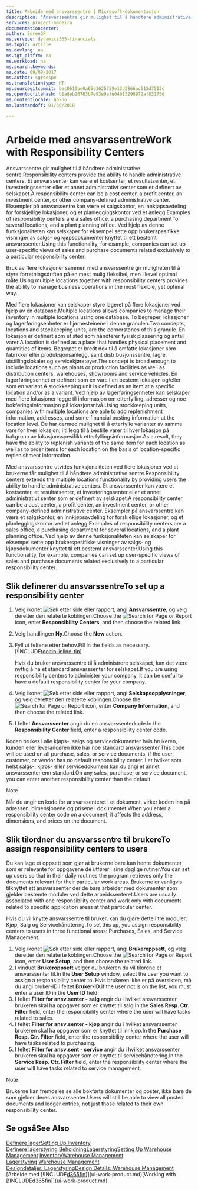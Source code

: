 ```yaml
---
title: Arbeide med ansvarssentre | Microsoft-dokumentasjon
description: "Ansvarssentre gir mulighet til å håndtere administrative sentre. Et ansvarssenter kan være et kostsenter, et resultatsenter, et investeringssenter eller et annet administrativt senter som er definert av selskapet."
services: project-madeira
documentationcenter: 
author: SorenGP
ms.service: dynamics365-financials
ms.topic: article
ms.devlang: na
ms.tgt_pltfrm: na
ms.workload: na
ms.search.keywords: 
ms.date: 09/08/2017
ms.author: sgroespe
ms.translationtype: HT
ms.sourcegitcommit: bec0619be0a65e3625759e13d2866ac615d7513c
ms.openlocfilehash: b1a8eb26783b7e93e9afe04b13298972af83175d
ms.contentlocale: nb-no
ms.lasthandoff: 01/30/2018

---
```

# <a name="work-with-responsibility-centers"></a><span data-ttu-id="27bdc-104">Arbeide med ansvarssentre</span><span class="sxs-lookup"><span data-stu-id="27bdc-104">Work with Responsibility Centers</span></span>
<span data-ttu-id="27bdc-105">Ansvarssentre gir mulighet til å håndtere administrative sentre.</span><span class="sxs-lookup"><span data-stu-id="27bdc-105">Responsibility centers provide the ability to handle administrative centers.</span></span> <span data-ttu-id="27bdc-106">Et ansvarssenter kan være et kostsenter, et resultatsenter, et investeringssenter eller et annet administrativt senter som er definert av selskapet.</span><span class="sxs-lookup"><span data-stu-id="27bdc-106">A responsibility center can be a cost center, a profit center, an investment center, or other company-defined administrative center.</span></span> <span data-ttu-id="27bdc-107">Eksempler på ansvarssentre kan være et salgskontor, en innkjøpsavdeling for forskjellige lokasjoner, og et planleggingskontor ved et anlegg.</span><span class="sxs-lookup"><span data-stu-id="27bdc-107">Examples of responsibility centers are a sales office, a purchasing department for several locations, and a plant planning office.</span></span> <span data-ttu-id="27bdc-108">Ved hjelp av denne funksjonaliteten kan selskaper for eksempel sette opp brukerspesifikke visninger av salgs- og kjøpsdokumenter knyttet til ett bestemt ansvarssenter.</span><span class="sxs-lookup"><span data-stu-id="27bdc-108">Using this functionality, for example, companies can set up user-specific views of sales and purchase documents related exclusively to a particular responsibility center.</span></span>  

<span data-ttu-id="27bdc-109">Bruk av flere lokasjoner sammen med ansvarssentre gir muligheten til å styre forretningsdriften på en mest mulig fleksibel, men likevel optimal måte.</span><span class="sxs-lookup"><span data-stu-id="27bdc-109">Using multiple locations together with responsibility centers provides the ability to manage business operations in the most flexible, yet optimal way.</span></span>

<span data-ttu-id="27bdc-110">Med flere lokasjoner kan selskaper styre lageret på flere lokasjoner ved hjelp av én database.</span><span class="sxs-lookup"><span data-stu-id="27bdc-110">Multiple locations allows companies to manage their inventory in multiple locations using one database.</span></span> <span data-ttu-id="27bdc-111">To begreper, lokasjoner og lagerføringsenheter er hjørnesteinene i denne granulen.</span><span class="sxs-lookup"><span data-stu-id="27bdc-111">Two concepts, locations and stockkeeping units, are the cornerstones of this granule.</span></span> <span data-ttu-id="27bdc-112">En lokasjon er definert som et sted som håndterer fysisk plassering og antall varer.</span><span class="sxs-lookup"><span data-stu-id="27bdc-112">A location is defined as a place that handles physical placement and quantities of items.</span></span> <span data-ttu-id="27bdc-113">Begrepet er bredt nok til å omfatte lokasjoner som fabrikker eller produksjonsanlegg, samt distribusjonssentre, lagre, utstillingslokaler og servicekjøretøyer.</span><span class="sxs-lookup"><span data-stu-id="27bdc-113">The concept is broad enough to include locations such as plants or production facilities as well as distribution centers, warehouses, showrooms and service vehicles.</span></span> <span data-ttu-id="27bdc-114">En lagerføringsenhet er definert som en vare i en bestemt lokasjon og/eller som en variant.</span><span class="sxs-lookup"><span data-stu-id="27bdc-114">A stockkeeping unit is defined as an item at a specific location and/or as a variant.</span></span> <span data-ttu-id="27bdc-115">Ved hjelp av lagerføringsenheter kan selskaper med flere lokasjoner legge til informasjon om etterfylling, adresser og noe bokføringsinformasjon på lokasjonsnivå.</span><span class="sxs-lookup"><span data-stu-id="27bdc-115">Using stockkeeping units, companies with multiple locations are able to add replenishment information, addresses, and some financial posting information at the location level.</span></span> <span data-ttu-id="27bdc-116">De har dermed mulighet til å etterfylle varianter av samme vare for hver lokasjon, i tillegg til å bestille varer til hver lokasjon på bakgrunn av lokasjonsspesifikk etterfyllingsinformasjon.</span><span class="sxs-lookup"><span data-stu-id="27bdc-116">As a result, they have the ability to replenish variants of the same item for each location as well as to order items for each location on the basis of location-specific replenishment information.</span></span>  

<span data-ttu-id="27bdc-117">Med ansvarssentre utvides funksjonaliteten ved flere lokasjoner ved at brukerne får mulighet til å håndtere administrative sentre.</span><span class="sxs-lookup"><span data-stu-id="27bdc-117">Responsibility centers extends the multiple locations functionality by providing users the ability to handle administrative centers.</span></span> <span data-ttu-id="27bdc-118">Et ansvarssenter kan være et kostsenter, et resultatsenter, et investeringssenter eller et annet administrativt senter som er definert av selskapet.</span><span class="sxs-lookup"><span data-stu-id="27bdc-118">A responsibility center can be a cost center, a profit center, an investment center, or other company-defined administrative center.</span></span> <span data-ttu-id="27bdc-119">Eksempler på ansvarssentre kan være et salgskontor, en innkjøpsavdeling for forskjellige lokasjoner, og et planleggingskontor ved et anlegg.</span><span class="sxs-lookup"><span data-stu-id="27bdc-119">Examples of responsibility centers are a sales office, a purchasing department for several locations, and a plant planning office.</span></span> <span data-ttu-id="27bdc-120">Ved hjelp av denne funksjonaliteten kan selskaper for eksempel sette opp brukerspesifikke visninger av salgs- og kjøpsdokumenter knyttet til ett bestemt ansvarssenter.</span><span class="sxs-lookup"><span data-stu-id="27bdc-120">Using this functionality, for example, companies can set up user-specific views of sales and purchase documents related exclusively to a particular responsibility center.</span></span>

## <a name="to-set-up-a-responsibility-center"></a><span data-ttu-id="27bdc-121">Slik definerer du ansvarssentre</span><span class="sxs-lookup"><span data-stu-id="27bdc-121">To set up a responsibility center</span></span>  
1.  <span data-ttu-id="27bdc-122">Velg ikonet ![Søk etter side eller rapport](media/ui-search/search_small.png "Søk etter side eller rapport"), angi **Ansvarssentre**, og velg deretter den relaterte koblingen.</span><span class="sxs-lookup"><span data-stu-id="27bdc-122">Choose the ![Search for Page or Report](media/ui-search/search_small.png "Search for Page or Report icon") icon, enter **Responsibility Centers**, and then choose the related link.</span></span>  
2.  <span data-ttu-id="27bdc-123">Velg handlingen **Ny**.</span><span class="sxs-lookup"><span data-stu-id="27bdc-123">Choose the **New** action.</span></span>  
3.  <span data-ttu-id="27bdc-124">Fyll ut feltene etter behov.</span><span class="sxs-lookup"><span data-stu-id="27bdc-124">Fill in the fields as necessary.</span></span> [!INCLUDE[tooltip-inline-tip](includes/tooltip-inline-tip_md.md)]  

    <span data-ttu-id="27bdc-125">Hvis du bruker ansvarssentre til å administrere selskapet, kan det være nyttig å ha et standard ansvarssenter for selskapet.</span><span class="sxs-lookup"><span data-stu-id="27bdc-125">If you are using responsibility centers to administer your company, it can be useful to have a default responsibility center for your company.</span></span>
4. <span data-ttu-id="27bdc-126">Velg ikonet ![Søk etter side eller rapport](media/ui-search/search_small.png "Søk etter side eller rapport"), angi **Selskapsopplysninger**, og velg deretter den relaterte koblingen.</span><span class="sxs-lookup"><span data-stu-id="27bdc-126">Choose the ![Search for Page or Report](media/ui-search/search_small.png "Search for Page or Report icon") icon, enter **Company Information**, and then choose the related link.</span></span>
5. <span data-ttu-id="27bdc-127">I feltet **Ansvarssenter** angir du en ansvarssenterkode.</span><span class="sxs-lookup"><span data-stu-id="27bdc-127">In the **Responsibility Center** field, enter a responsibility center code.</span></span>

<span data-ttu-id="27bdc-128">Koden brukes i alle kjøps-, salgs og servicedokumenter hvis brukeren, kunden eller leverandøren ikke har noe standard ansvarssenter.</span><span class="sxs-lookup"><span data-stu-id="27bdc-128">This code will be used on all purchase, sales, or service documents, if the user, customer, or vendor has no default responsibility center.</span></span> <span data-ttu-id="27bdc-129">I et hvilket som helst salgs-, kjøps- eller servicedokument kan du angi et annet ansvarssenter enn standard.</span><span class="sxs-lookup"><span data-stu-id="27bdc-129">On any sales, purchase, or service document, you can enter another responsibility center than the default.</span></span>

> [!NOTE]  
>  <span data-ttu-id="27bdc-130">Når du angir en kode for ansvarssenteret i et dokument, virker koden inn på adressen, dimensjonene og prisene i dokumentet.</span><span class="sxs-lookup"><span data-stu-id="27bdc-130">When you enter a responsibility center code on a document, it affects the address, dimensions, and prices on the document.</span></span>  

## <a name="to-assign-responsibility-centers-to-users"></a><span data-ttu-id="27bdc-131">Slik tilordner du ansvarssentre til brukere</span><span class="sxs-lookup"><span data-stu-id="27bdc-131">To assign responsibility centers to users</span></span>  
<span data-ttu-id="27bdc-132">Du kan lage et oppsett som gjør at brukerne bare kan hente dokumenter som er relevante for oppgavene de utfører i sine daglige rutiner.</span><span class="sxs-lookup"><span data-stu-id="27bdc-132">You can set up users so that in their daily routines the program retrieves only the documents relevant for their particular work areas.</span></span> <span data-ttu-id="27bdc-133">Brukerne er vanligvis tilknyttet ett ansvarssenter der de bare arbeider med dokumenter som gjelder bestemte moduler ved dette arbeidssenteret.</span><span class="sxs-lookup"><span data-stu-id="27bdc-133">Users are usually associated with one responsibility center and work only with documents related to specific application areas at that particular center.</span></span>  

<span data-ttu-id="27bdc-134">Hvis du vil knytte ansvarssentre til bruker, kan du gjøre dette i tre moduler: Kjøp, Salg og Servicehåndtering.</span><span class="sxs-lookup"><span data-stu-id="27bdc-134">To set this up, you assign responsibility centers to users in three functional areas: Purchases, Sales, and Service Management.</span></span>  

1.  <span data-ttu-id="27bdc-135">Velg ikonet ![Søk etter side eller rapport](media/ui-search/search_small.png "Søk etter side eller rapport"), angi **Brukeroppsett**, og velg deretter den relaterte koblingen.</span><span class="sxs-lookup"><span data-stu-id="27bdc-135">Choose the ![Search for Page or Report](media/ui-search/search_small.png "Search for Page or Report icon") icon, enter **User Setup**, and then choose the related link.</span></span>  
2.  <span data-ttu-id="27bdc-136">I vinduet **Brukeroppsett** velger du brukeren du vil tilordne et ansvarssenter til.</span><span class="sxs-lookup"><span data-stu-id="27bdc-136">In the **User Setup** window, select the user you want to assign a responsibility center to.</span></span> <span data-ttu-id="27bdc-137">Hvis brukeren ikke er på oversikten, må du angi bruker-ID i feltet **Bruker-ID**.</span><span class="sxs-lookup"><span data-stu-id="27bdc-137">If the user not is on the list, you must enter a user ID in the **User ID** field.</span></span>  
3.  <span data-ttu-id="27bdc-138">I feltet **Filter for ansv.senter - salg** angir du i hvilket ansvarssenter brukeren skal ha oppgaver som er knyttet til salg.</span><span class="sxs-lookup"><span data-stu-id="27bdc-138">In the **Sales Resp. Ctr. Filter** field, enter the responsibility center where the user will have tasks related to sales.</span></span>  
4.  <span data-ttu-id="27bdc-139">I feltet **Filter for ansv.senter - kjøp** angir du i hvilket ansvarssenter brukeren skal ha oppgaver som er knyttet til innkjøp.</span><span class="sxs-lookup"><span data-stu-id="27bdc-139">In the **Purchase Resp. Ctr. Filter** field, enter the responsibility center where the user will have tasks related to purchasing.</span></span>  
5.  <span data-ttu-id="27bdc-140">I feltet **Filter for ansv.sent - service** angir du i hvilket ansvarssenter brukeren skal ha oppgaver som er knyttet til servicehåndtering.</span><span class="sxs-lookup"><span data-stu-id="27bdc-140">In the **Service Resp. Ctr. Filter** field, enter the responsibility center where the user will have tasks related to service management.</span></span>  

> [!NOTE]  
>  <span data-ttu-id="27bdc-141">Brukerne kan fremdeles se alle bokførte dokumenter og poster, ikke bare de som gjelder deres ansvarssenter.</span><span class="sxs-lookup"><span data-stu-id="27bdc-141">Users will still be able to view all posted documents and ledger entries, not just those related to their own responsibility center.</span></span>

## <a name="see-also"></a><span data-ttu-id="27bdc-142">Se også</span><span class="sxs-lookup"><span data-stu-id="27bdc-142">See Also</span></span>  
[<span data-ttu-id="27bdc-143">Definere lager</span><span class="sxs-lookup"><span data-stu-id="27bdc-143">Setting Up Inventory</span></span>](inventory-setup-inventory.md)  
<span data-ttu-id="27bdc-144">[Definere lagerstyring](warehouse-setup-warehouse.md)
[Beholdning](inventory-manage-inventory.md)[Lagerstyring](warehouse-manage-warehouse.md)</span><span class="sxs-lookup"><span data-stu-id="27bdc-144">[Setting Up Warehouse Management](warehouse-setup-warehouse.md)
[Inventory](inventory-manage-inventory.md)[Warehouse Management](warehouse-manage-warehouse.md)</span></span>  
<span data-ttu-id="27bdc-145">[Lagerstyring](warehouse-manage-warehouse.md)  </span><span class="sxs-lookup"><span data-stu-id="27bdc-145">[Warehouse Management](warehouse-manage-warehouse.md)  </span></span>  
[<span data-ttu-id="27bdc-146">Designdetaljer: Lagerstyring</span><span class="sxs-lookup"><span data-stu-id="27bdc-146">Design Details: Warehouse Management</span></span>](design-details-warehouse-management.md)  
<span data-ttu-id="27bdc-147">[Arbeide med [!INCLUDE[d365fin](includes/d365fin_md.md)]](ui-work-product.md)</span><span class="sxs-lookup"><span data-stu-id="27bdc-147">[Working with [!INCLUDE[d365fin](includes/d365fin_md.md)]](ui-work-product.md)</span></span>

